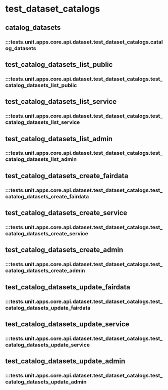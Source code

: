 # test_dataset_catalogs

## catalog_datasets

### :::tests.unit.apps.core.api.dataset.test_dataset_catalogs.catalog_datasets

## test_catalog_datasets_list_public

### :::tests.unit.apps.core.api.dataset.test_dataset_catalogs.test_catalog_datasets_list_public

## test_catalog_datasets_list_service

### :::tests.unit.apps.core.api.dataset.test_dataset_catalogs.test_catalog_datasets_list_service

## test_catalog_datasets_list_admin

### :::tests.unit.apps.core.api.dataset.test_dataset_catalogs.test_catalog_datasets_list_admin

## test_catalog_datasets_create_fairdata

### :::tests.unit.apps.core.api.dataset.test_dataset_catalogs.test_catalog_datasets_create_fairdata

## test_catalog_datasets_create_service

### :::tests.unit.apps.core.api.dataset.test_dataset_catalogs.test_catalog_datasets_create_service

## test_catalog_datasets_create_admin

### :::tests.unit.apps.core.api.dataset.test_dataset_catalogs.test_catalog_datasets_create_admin

## test_catalog_datasets_update_fairdata

### :::tests.unit.apps.core.api.dataset.test_dataset_catalogs.test_catalog_datasets_update_fairdata

## test_catalog_datasets_update_service

### :::tests.unit.apps.core.api.dataset.test_dataset_catalogs.test_catalog_datasets_update_service

## test_catalog_datasets_update_admin

### :::tests.unit.apps.core.api.dataset.test_dataset_catalogs.test_catalog_datasets_update_admin

